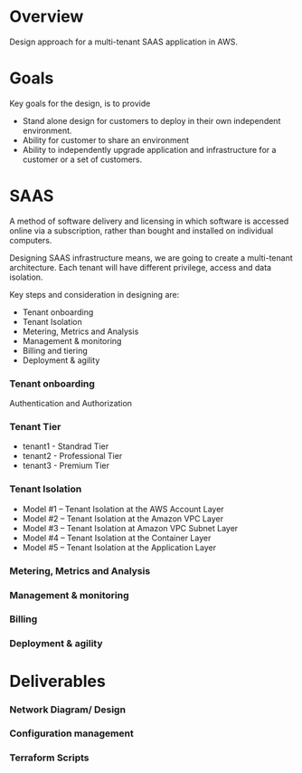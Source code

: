 # Overview
Design approach for a multi-tenant SAAS application in AWS.  

# Goals
Key goals for the design, is to provide
* Stand alone design for customers to deploy in their own independent environment.
* Ability for customer to share an environment
* Ability to independently upgrade application and infrastructure for a customer or a set of customers.

# SAAS
A method of software delivery and licensing in which software is accessed online via a subscription, rather than bought and installed on individual computers.

Designing SAAS infrastructure means, we are going to create a multi-tenant architecture. Each tenant will have different privilege, access and data isolation.

Key steps and consideration in designing are:

* Tenant onboarding
* Tenant Isolation
* Metering, Metrics and Analysis
* Management & monitoring
* Billing and tiering
* Deployment & agility

### Tenant onboarding
Authentication and Authorization

### Tenant Tier

* tenant1 - Standrad Tier
* tenant2 - Professional Tier
* tenant3 - Premium Tier

### Tenant Isolation

* Model #1 – Tenant Isolation at the AWS Account Layer
* Model #2 – Tenant Isolation at the Amazon VPC Layer
* Model #3 – Tenant Isolation at Amazon VPC Subnet Layer
* Model #4 – Tenant Isolation at the Container Layer
* Model #5 – Tenant Isolation at the Application Layer

### Metering, Metrics and Analysis

### Management & monitoring

### Billing

### Deployment & agility

# Deliverables

### Network Diagram/ Design

### Configuration management

### Terraform Scripts
